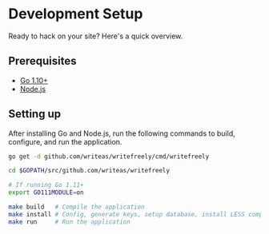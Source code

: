 # Development Setup

Ready to hack on your site? Here's a quick overview.

## Prerequisites

* [Go 1.10+](https://golang.org/dl/)
* [Node.js](https://nodejs.org/en/download/)

## Setting up

After installing Go and Node.js, run the following commands to build, configure, and run the application.

```bash
go get -d github.com/writeas/writefreely/cmd/writefreely

cd $GOPATH/src/github.com/writeas/writefreely

# If running Go 1.11+
export GO111MODULE=on

make build   # Compile the application
make install # Config, generate keys, setup database, install LESS compiler
make run     # Run the application
```
